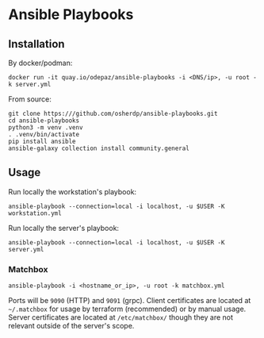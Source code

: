 # Ansible Playbooks

## Installation

By docker/podman:

```
docker run -it quay.io/odepaz/ansible-playbooks -i <DNS/ip>, -u root -k server.yml
```

From source:

```
git clone https:///github.com/osherdp/ansible-playbooks.git
cd ansible-playbooks
python3 -m venv .venv
. .venv/bin/activate
pip install ansible
ansible-galaxy collection install community.general
```

## Usage

Run locally the workstation's playbook:
```
ansible-playbook --connection=local -i localhost, -u $USER -K workstation.yml
```

Run locally the server's playbook:
```
ansible-playbook --connection=local -i localhost, -u $USER -K server.yml
```

### Matchbox

```
ansible-playbook -i <hostname_or_ip>, -u root -k matchbox.yml
```

Ports will be ``9090`` (HTTP) and ``9091`` (grpc).
Client certificates are located at ``~/.matchbox`` for usage by terraform (recommended) or by manual usage.
Server certificates are located at ``/etc/matchbox/`` though they are not relevant outside of the server's scope.

